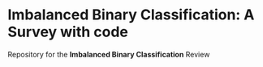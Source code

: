 # Imbalanced Binary Classification: A Survey with code
Repository for the **Imbalanced Binary Classification** Review